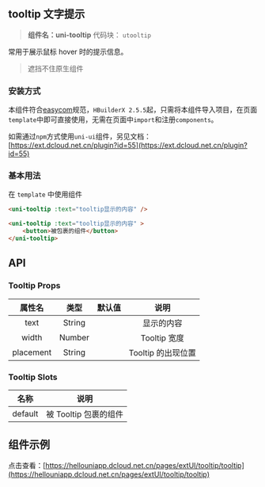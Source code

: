 
## tooltip 文字提示
> **组件名：uni-tooltip**
> 代码块： `utooltip`

常用于展示鼠标 hover 时的提示信息。

> 遮挡不住原生组件

### 安装方式

本组件符合[easycom](https://uniapp.dcloud.io/collocation/pages?id=easycom)规范，`HBuilderX 2.5.5`起，只需将本组件导入项目，在页面`template`中即可直接使用，无需在页面中`import`和注册`components`。

如需通过`npm`方式使用`uni-ui`组件，另见文档：[https://ext.dcloud.net.cn/plugin?id=55](https://ext.dcloud.net.cn/plugin?id=55)

### 基本用法

在 ``template`` 中使用组件

```html
<uni-tooltip :text="tooltip显示的内容" />

<uni-tooltip :text="tooltip显示的内容" >
	<button>被包裹的组件</button>
</uni-tooltip>
```




## API

### Tooltip Props

|属性名		|类型	|默认值	|说明				|
|:-:		|:-:	|:-:	|:-:				|
|text		|String	|		|显示的内容		|
|width		|Number	|		|Tooltip 宽度		|
|placement	|String	|		|Tooltip 的出现位置	|


### Tooltip Slots

|名称|说明|					
|:-:|:-:|						
|default|被 Tooltip 包裹的组件|


## 组件示例

点击查看：[https://hellouniapp.dcloud.net.cn/pages/extUI/tooltip/tooltip](https://hellouniapp.dcloud.net.cn/pages/extUI/tooltip/tooltip)